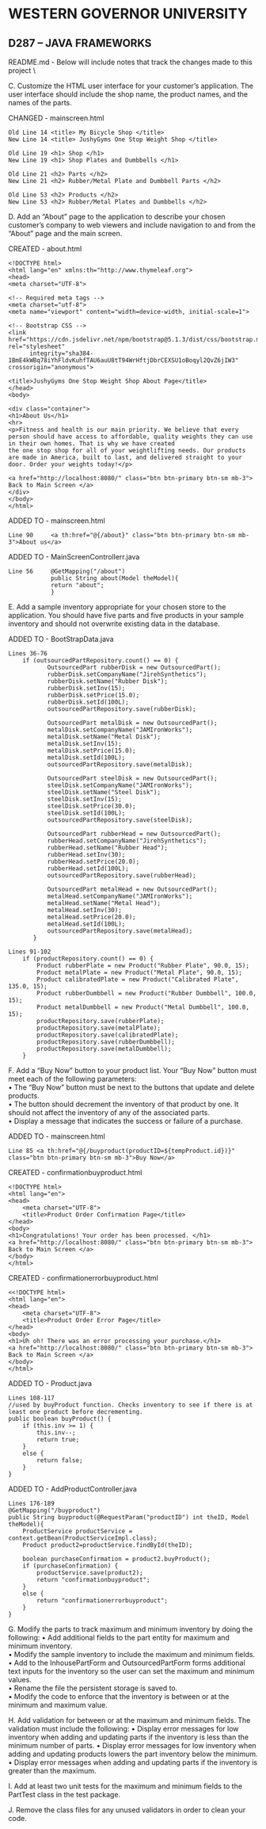 # WESTERN GOVERNOR UNIVERSITY 
## D287 – JAVA FRAMEWORKS

README.md - Below will include notes that track the changes made to this project \

C.  Customize the HTML user interface for your customer’s application. The user interface should include the shop name, the product names, and the names of the parts.

CHANGED - mainscreen.html

    Old Line 14 <title> My Bicycle Shop </title> 
    New Line 14 <title> JushyGyms One Stop Weight Shop </title> 

    Old Line 19 <h1> Shop </h1>
    New Line 19 <h1> Shop Plates and Dumbbells </h1>

    Old Line 21 <h2> Parts </h2>
    New Line 21 <h2> Rubber/Metal Plate and Dumbbell Parts </h2>

    Old Line 53 <h2> Products </h2>
    New Line 53 <h2> Rubber/Metal Plates and Dumbbells </h2>

D.  Add an “About” page to the application to describe your chosen customer’s company to web viewers and include navigation to and from the “About” page and the main screen.

CREATED - about.html

    <!DOCTYPE html>
    <html lang="en" xmlns:th="http://www.thymeleaf.org">
    <head>
    <meta charset="UTF-8">

    <!-- Required meta tags -->
    <meta charset="utf-8">
    <meta name="viewport" content="width=device-width, initial-scale=1">

    <!-- Bootstrap CSS -->
    <link href="https://cdn.jsdelivr.net/npm/bootstrap@5.1.3/dist/css/bootstrap.min.css" rel="stylesheet"
          integrity="sha384-1BmE4kWBq78iYhFldvKuhfTAU6auU8tT94WrHftjDbrCEXSU1oBoqyl2QvZ6jIW3" crossorigin="anonymous">

    <title>JushyGyms One Stop Weight Shop About Page</title>
    </head>
    <body>

    <div class="container">
    <h1>About Us</h1>
    <hr>
    <p>Fitness and health is our main priority. We believe that every person should have access to affordable, quality weights they can use in their own homes. That is why we have created
    the one stop shop for all of your weightlifting needs. Our products are made in America, built to last, and delivered straight to your door. Order your weights today!</p>

    <a href="http://localhost:8080/" class="btn btn-primary btn-sm mb-3"> Back to Main Screen </a>
    </div>
    </body>
    </html>

ADDED TO  - mainscreen.html

    Line 90     <a th:href="@{/about}" class="btn btn-primary btn-sm mb-3">About us</a>

ADDED TO - MainScreenControllerr.java

    Line 56     @GetMapping("/about")
                public String about(Model theModel){
                return "about";
                }

E.  Add a sample inventory appropriate for your chosen store to the application. You should have five parts and five products in your sample inventory and should not overwrite existing data in the database.

ADDED TO - BootStrapData.java

    Lines 36-76
        if (outsourcedPartRepository.count() == 0) {
               OutsourcedPart rubberDisk = new OutsourcedPart();
               rubberDisk.setCompanyName("JirehSynthetics");
               rubberDisk.setName("Rubber Disk");
               rubberDisk.setInv(15);
               rubberDisk.setPrice(15.0);
               rubberDisk.setId(100L);
               outsourcedPartRepository.save(rubberDisk);
    
               OutsourcedPart metalDisk = new OutsourcedPart();
               metalDisk.setCompanyName("JAMIronWorks");
               metalDisk.setName("Metal Disk");
               metalDisk.setInv(15);
               metalDisk.setPrice(15.0);
               metalDisk.setId(100L);
               outsourcedPartRepository.save(metalDisk);
    
               OutsourcedPart steelDisk = new OutsourcedPart();
               steelDisk.setCompanyName("JAMIronWorks");
               steelDisk.setName("Steel Disk");
               steelDisk.setInv(15);
               steelDisk.setPrice(30.0);
               steelDisk.setId(100L);
               outsourcedPartRepository.save(steelDisk);
    
               OutsourcedPart rubberHead = new OutsourcedPart();
               rubberHead.setCompanyName("JirehSynthetics");
               rubberHead.setName("Rubber Head");
               rubberHead.setInv(30);
               rubberHead.setPrice(20.0);
               rubberHead.setId(100L);
               outsourcedPartRepository.save(rubberHead);
    
               OutsourcedPart metalHead = new OutsourcedPart();
               metalHead.setCompanyName("JAMIronWorks");
               metalHead.setName("Metal Head");
               metalHead.setInv(30);
               metalHead.setPrice(20.0);
               metalHead.setId(100L);
               outsourcedPartRepository.save(metalHead);
           }

    Lines 91-102
        if (productRepository.count() == 0) {
            Product rubberPlate = new Product("Rubber Plate", 90.0, 15);
            Product metalPlate = new Product("Metal Plate", 90.0, 15);
            Product calibratedPlate = new Product("Calibrated Plate", 135.0, 15);
            Product rubberDumbbell = new Product("Rubber Dumbbell", 100.0, 15);
            Product metalDumbbell = new Product("Metal Dumbbell", 100.0, 15);
            productRepository.save(rubberPlate);
            productRepository.save(metalPlate);
            productRepository.save(calibratedPlate);
            productRepository.save(rubberDumbbell);
            productRepository.save(metalDumbbell);
        }


F.  Add a “Buy Now” button to your product list. Your “Buy Now” button must meet each of the following parameters:\
•  The “Buy Now” button must be next to the buttons that update and delete products.\
•  The button should decrement the inventory of that product by one. It should not affect the inventory of any of the associated parts.\
•  Display a message that indicates the success or failure of a purchase.

ADDED TO - mainscreen.html
    
    Line 85 <a th:href="@{/buyproduct(productID=${tempProduct.id})}" class="btn btn-primary btn-sm mb-3">Buy Now</a>

CREATED - confirmationbuyproduct.html

    <!DOCTYPE html>
    <html lang="en">
    <head>
        <meta charset="UTF-8">
        <title>Product Order Confirmation Page</title>
    </head>
    <body>
    <h1>Congratulations! Your order has been processed. </h1>
    <a href="http://localhost:8080/" class="btn btn-primary btn-sm mb-3"> Back to Main Screen </a>
    </body>
    </html>

CREATED - confirmationerrorbuyproduct.html

    <<!DOCTYPE html>
    <html lang="en">
    <head>
        <meta charset="UTF-8">
        <title>Product Order Error Page</title>
    </head>
    <body>
    <h1>Uh oh! There was an error processing your purchase.</h1>
    <a href="http://localhost:8080/" class="btn btn-primary btn-sm mb-3"> Back to Main Screen </a>
    </body>
    </html>

ADDED TO - Product.java

    Lines 108-117
    //used by buyProduct function. Checks inventory to see if there is at least one product before decrementing.
    public boolean buyProduct() {
        if (this.inv >= 1) {
            this.inv--;
            return true;
        }
        else {
            return false;
        }
    }

ADDED TO - AddProductController.java

    Lines 176-189
    @GetMapping("/buyproduct")
    public String buyproduct(@RequestParam("productID") int theID, Model theModel){
        ProductService productService = context.getBean(ProductServiceImpl.class);
        Product product2=productService.findById(theID);

        boolean purchaseConfirmation = product2.buyProduct();
        if (purchaseConfirmation) {
            productService.save(product2);
            return "confirmationbuyproduct";
        }
        else {
            return "confirmationerrorbuyproduct";
        }
    }

G.  Modify the parts to track maximum and minimum inventory by doing the following:
•  Add additional fields to the part entity for maximum and minimum inventory.\
•  Modify the sample inventory to include the maximum and minimum fields.\
•  Add to the InhousePartForm and OutsourcedPartForm forms additional text inputs for the inventory so the user can set the maximum and minimum values.\
•  Rename the file the persistent storage is saved to.\
•  Modify the code to enforce that the inventory is between or at the minimum and maximum value.

H.  Add validation for between or at the maximum and minimum fields. The validation must include the following:
•  Display error messages for low inventory when adding and updating parts if the inventory is less than the minimum number of parts.
•  Display error messages for low inventory when adding and updating products lowers the part inventory below the minimum.
•  Display error messages when adding and updating parts if the inventory is greater than the maximum.

I.  Add at least two unit tests for the maximum and minimum fields to the PartTest class in the test package.

J.  Remove the class files for any unused validators in order to clean your code.